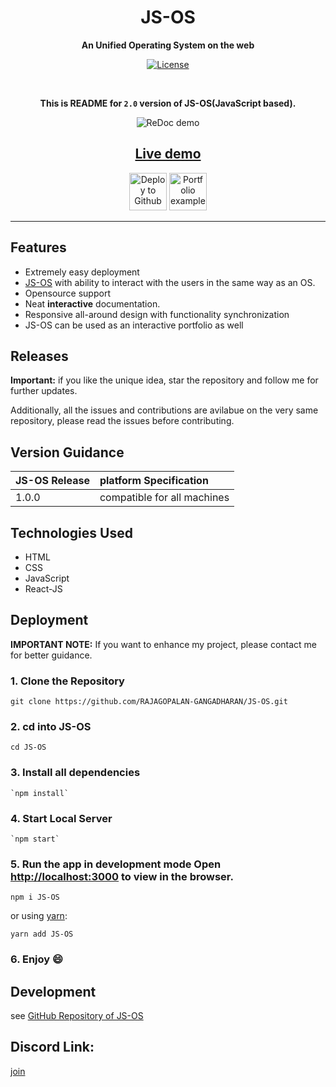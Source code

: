 <div align="center">
  
# **JS-OS**

  **An Unified Operating System on the web**

 [![License](https://img.shields.io/npm/l/redoc.svg)](https://github.com/Redocly/redoc/blob/master/LICENSE)


<br>




**This is README for `2.0` version of JS-OS(JavaScript based).**


![ReDoc demo](https://github.com/anushka-2001/JS-OS/blob/rebased/video.gif) 

## [Live demo](http://rajagopalan-gangadharan.github.io/JS-OS/index.html)

[<img alt="Deploy to Github" src="http://i.imgur.com/YZmaqk3.png" height="60px">](https://github.com/RAJAGOPALAN-GANGADHARAN/JS-OS/tree/master) [<img alt="Portfolio example" src="http://i.imgur.com/c4sUF7M.png" height="60px">](https://rajagopalan-gangadharan.github.io/Portfolio/) </div>

* * *

## Features
- Extremely easy deployment
- [JS-OS](https://github.com/RAJAGOPALAN-GANGADHARAN/JS-OS/blob/rebased/README.md) with ability to interact with the users in the same way as an OS.
- Opensource support
- Neat **interactive** documentation. 
- Responsive all-around design with functionality synchronization
- JS-OS can be used as an interactive portfolio as well


## Releases
**Important:** if you like the unique idea, star the repository and follow me for further updates.

Additionally, all the issues and contributions are avilabue on the very same repository, please read the issues before contributing.

## Version Guidance
| JS-OS Release | platform Specification |
|:--------------|:----------------------|
| 1.0.0 | compatible for all machines    |

## Technologies Used

-   HTML
-   CSS
-   JavaScript
-   React-JS

## Deployment


**IMPORTANT NOTE:** If you want to enhance my project, please contact me for better guidance.

### 1.  Clone the Repository
`git clone https://github.com/RAJAGOPALAN-GANGADHARAN/JS-OS.git`

### 2.  cd into JS-OS
  `cd JS-OS`
  
### 3.  Install all dependencies  
    `npm install`
    
### 4.  Start Local Server  
    `npm start`
    
### 5.  Run the app in development mode Open  [http://localhost:3000](http://localhost:3000/)  to view in the browser.
    npm i JS-OS

or using [yarn](https://yarnpkg.com):

    yarn add JS-OS

### 6.  Enjoy :smile:

## Development
see [GitHub Repository of JS-OS](https://github.com/RAJAGOPALAN-GANGADHARAN/JS-OS)

## Discord Link:
[join](https://discord.gg/DGdSYDY)
